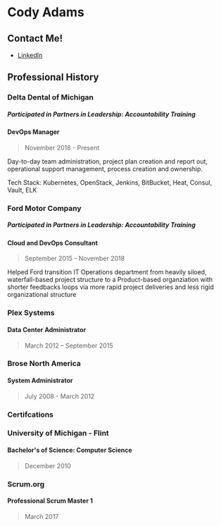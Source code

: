 # Cody Adams

## Contact Me!

- [LinkedIn](https://www.linkedin.com/in/cody-adams-659a121a/)

## Professional History

### Delta Dental of Michigan

##### ***Participated in Partners in Leadership: Accountability Training***

#### DevOps Manager
> November 2018 - Present

Day-to-day team administration, project plan creation and report out, operational support management, process creation and ownership.

Tech Stack: Kubernetes, OpenStack, Jenkins, BitBucket, Heat, Consul, Vault, ELK

### Ford Motor Company

##### ***Participated in Partners in Leadership: Accountability Training***

#### Cloud and DevOps Consultant
> September 2015 - November 2018

Helped Ford transition IT Operations department from heavily siloed, waterfall-based project structure to a Product-based organziation with shorter feedbacks loops via more rapid project deliveries and less rigid organizational structure

### Plex Systems
#### Data Center Administrator
> March 2012 – September 2015

### Brose North America
#### System Administrator
> July 2008 - March 2012

### Certifcations

### University of Michigan - Flint
#### Bachelor's of Science: Computer Science
> December 2010

### Scrum.org
#### Professional Scrum Master 1
> March 2017
